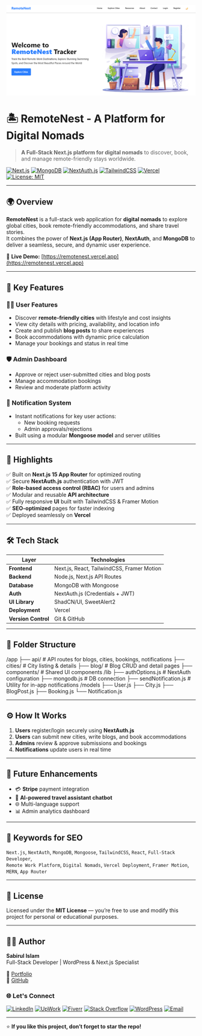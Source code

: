 ![RemoteNest / Digital Nomads](.github/remotenest-banner.png)

<!-- REQUIRED FOR PINNED CARDS -->
<meta property="og:image" content="https://raw.githubusercontent.com/mdsabir07/remotenest_frontend/main/.github/SOCIAL_PREVIEW.png">
<meta name="twitter:image" content="https://raw.githubusercontent.com/mdsabir07/remotenest_frontend/main/.github/SOCIAL_PREVIEW.png">

# 🏝️ RemoteNest - A Platform for Digital Nomads

> **A Full-Stack Next.js platform for digital nomads** to discover, book, and manage remote-friendly stays worldwide.

[![Next.js](https://img.shields.io/badge/Next.js-15-black?style=flat-square&logo=nextdotjs)](https://nextjs.org/)
[![MongoDB](https://img.shields.io/badge/MongoDB-6.x-brightgreen?style=flat-square&logo=mongodb)](https://www.mongodb.com/)
[![NextAuth.js](https://img.shields.io/badge/Auth-NextAuth.js-blue?style=flat-square&logo=auth0)](https://next-auth.js.org/)
[![TailwindCSS](https://img.shields.io/badge/Style-TailwindCSS-38B2AC?style=flat-square&logo=tailwindcss)](https://tailwindcss.com/)
[![Vercel](https://img.shields.io/badge/Deployed_on-Vercel-black?style=flat-square&logo=vercel)](https://vercel.com/)
[![License: MIT](https://img.shields.io/badge/License-MIT-yellow.svg?style=flat-square)](LICENSE)

---

## 🌍 Overview

**RemoteNest** is a full-stack web application for **digital nomads** to explore global cities, book remote-friendly accommodations, and share travel stories.  
It combines the power of **Next.js (App Router)**, **NextAuth**, and **MongoDB** to deliver a seamless, secure, and dynamic user experience.

🔗 **Live Demo:** [https://remotenest.vercel.app](https://remotenest.vercel.app)

---

## 🚀 Key Features

### 👩‍💻 User Features
- Discover **remote-friendly cities** with lifestyle and cost insights  
- View city details with pricing, availability, and location info  
- Create and publish **blog posts** to share experiences  
- Book accommodations with dynamic price calculation  
- Manage your bookings and status in real time  

### 🛡️ Admin Dashboard
- Approve or reject user-submitted cities and blog posts  
- Manage accommodation bookings  
- Review and moderate platform activity  

### 🔔 Notification System
- Instant notifications for key user actions:
  - New booking requests  
  - Admin approvals/rejections  
- Built using a modular **Mongoose model** and server utilities  

---

## 🧠 Highlights

✅ Built on **Next.js 15 App Router** for optimized routing  
✅ Secure **NextAuth.js** authentication with JWT  
✅ **Role-based access control (RBAC)** for users and admins  
✅ Modular and reusable **API architecture**  
✅ Fully responsive **UI** built with TailwindCSS & Framer Motion  
✅ **SEO-optimized** pages for faster indexing  
✅ Deployed seamlessly on **Vercel**

---

## 🛠️ Tech Stack

| Layer | Technologies |
|-------|---------------|
| **Frontend** | Next.js, React, TailwindCSS, Framer Motion |
| **Backend** | Node.js, Next.js API Routes |
| **Database** | MongoDB with Mongoose |
| **Auth** | NextAuth.js (Credentials + JWT) |
| **UI Library** | ShadCN/UI, SweetAlert2 |
| **Deployment** | Vercel |
| **Version Control** | Git & GitHub |

---

## 📁 Folder Structure

/app
├── api/ # API routes for blogs, cities, bookings, notifications
├── cities/ # City listing & details
├── blog/ # Blog CRUD and detail pages
├── components/ # Shared UI components
/lib
├── authOptions.js # NextAuth configuration
├── mongodb.js # DB connection
├── sendNotification.js # Utility for in-app notifications
/models
├── User.js
├── City.js
├── BlogPost.js
├── Booking.js
└── Notification.js

---

## ⚙️ How It Works

1. **Users** register/login securely using **NextAuth.js**  
2. **Users** can submit new cities, write blogs, and book accommodations  
3. **Admins** review & approve submissions and bookings  
4. **Notifications** update users in real time  

---

## 🧩 Future Enhancements

- 💳 **Stripe** payment integration  
- 🤖 **AI-powered travel assistant chatbot**  
- 🌐 Multi-language support  
- 📊 Admin analytics dashboard  

---

## 🧭 Keywords for SEO

`Next.js`, `NextAuth`, `MongoDB`, `Mongoose`, `TailwindCSS`, `React`, `Full-Stack Developer`,  
`Remote Work Platform`, `Digital Nomads`, `Vercel Deployment`, `Framer Motion`, `MERN`, `App Router`

---

## 📄 License

Licensed under the **MIT License** — you’re free to use and modify this project for personal or educational purposes.

---

## 👨‍💻 Author

**Sabirul Islam**  
Full-Stack Developer | WordPress & Next.js Specialist  

💼 [Portfolio](https://sabir-portfolio-2a4b1.web.app/)   
🐙 [GitHub](https://github.com/mdsabir07)

### 🌐 **Let's Connect**
[![LinkedIn](https://img.shields.io/badge/LinkedIn-0077B5?style=for-the-badge&logo=linkedin&logoColor=white)](https://linkedin.com/in/sabir07)
[![UpWork](https://img.shields.io/badge/UpWork-6FDA44?style=for-the-badge&logo=upwork&logoColor=white)](https://www.upwork.com/freelancers/~010424d8751b7807dc)
[![Fiverr](https://img.shields.io/badge/Fiverr-1DBF73?style=for-the-badge&logo=fiverr&logoColor=white)](https://www.fiverr.com/wd_com_3)
[![Stack Overflow](https://img.shields.io/badge/Stack_Overflow-FE7A16?style=for-the-badge&logo=stack-overflow&logoColor=white)](https://stackoverflow.com/users/8124426/sabir)
[![WordPress](https://img.shields.io/badge/WordPress-21759B?style=for-the-badge&logo=wordpress&logoColor=white)](https://profiles.wordpress.org/mdsabir07/)
[![Email](https://img.shields.io/badge/Email-D14836?style=for-the-badge&logo=gmail&logoColor=white)](mailto:sabiruli@gmail.com)

---

⭐ **If you like this project, don’t forget to star the repo!**